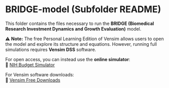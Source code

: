# BRIDGE-model (Subfolder README)

This folder contains the files necessary to run the **BRIDGE (Biomedical Research Investment Dynamics and Growth Evaluation)** model.  

⚠️ **Note:** The free Personal Learning Edition of Vensim allows users to open the model and explore its structure and equations. However, running full simulations requires **Vensim DSS** software.  

For open access, you can instead use the **online simulator**:  
🔗 [NIH Budget Simulator](https://mj-lab.mgh.harvard.edu/nih-budget-simulator/)  

For Vensim software downloads:  
🔗 [Vensim Free Downloads](https://vensim.com/free-downloads/)
